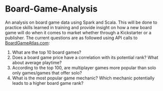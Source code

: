 # Board-Game-Analysis
An analysis on board game data using Spark and Scala. This will be done to practice skills learned in training and provide insight on how a new board game will do when it comes to market whether through a Kickstarter or a publisher. The current questions are as followed using API calls to [BoardGameAtlas.com](https://www.boardgameatlas.com/):
1) What are the top 10 board games? 
2) Does a board game price have a correlation with its potential rank? What about average playtime?
3) According to the top 100, are multiplayer games more popular than solo only games/games that offer solo? 
4) What is the most popular game mechanic? Which mechanic potentially leads to a higher board game rank?  

